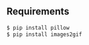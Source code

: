 Requirements
--------------

```sh
$ pip install pillow           
$ pip install images2gif    
```
